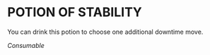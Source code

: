 # POTION OF STABILITY

You can drink this potion to choose one additional downtime move.

*Consumable*
